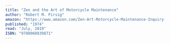```yaml
---
title: "Zen and the Art of Motorcycle Maintenance"
author: "Robert M. Pirsig"
amazon: "https://www.amazon.com/Zen-Art-Motorcycle-Maintenance-Inquiry-dp-0060839872/dp/0060839872"
published: "1974"
read: "July, 2019"
ISBN: "9780060839871"
---
```

